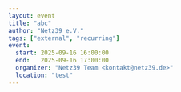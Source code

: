 ```yaml
---
layout: event
title: "abc"
author: "Netz39 e.V." 
tags: ["external", "recurring"]
event:
  start: 2025-09-16 16:00:00 
  end:   2025-09-16 17:00:00 
  organizer: "Netz39 Team <kontakt@netz39.de>" 
  location: "test"
---
```


<!-- event imported from discord manual changes may be overwritten -->